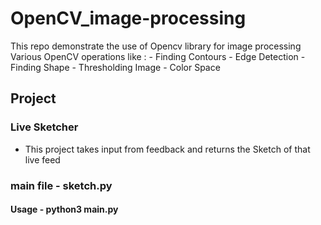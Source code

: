 # OpenCV_image-processing
This repo demonstrate the use of Opencv library for image processing
Various OpenCV operations like :
      - Finding Contours
      - Edge Detection
      - Finding Shape
      - Thresholding Image
      - Color Space
      
  ## Project
 ### Live Sketcher 
   - This project takes input from feedback and returns the Sketch of that live feed
 ### main file - sketch.py
 #### Usage - python3 main.py
